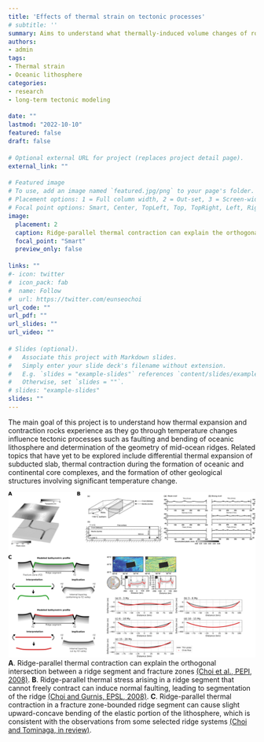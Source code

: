 ```yaml
---
title: 'Effects of thermal strain on tectonic processes'
# subtitle: ''
summary: Aims to understand what thermally-induced volume changes of rocks do to long-term tectonic processes using numerical modeling.
authors:
- admin
tags:
- Thermal strain
- Oceanic lithosphere
categories:
- research
- long-term tectonic modeling

date: ""
lastmod: "2022-10-10"
featured: false
draft: false

# Optional external URL for project (replaces project detail page).
external_link: ""

# Featured image
# To use, add an image named `featured.jpg/png` to your page's folder.
# Placement options: 1 = Full column width, 2 = Out-set, 3 = Screen-width
# Focal point options: Smart, Center, TopLeft, Top, TopRight, Left, Right, BottomLeft, Bottom, BottomRight
image:
  placement: 2
  caption: Ridge-parallel thermal contraction can explain the orthogonal intersection between a ridge segment and fracture zones (Choi et al., PEPI, 2008).
  focal_point: "Smart"
  preview_only: false
  
links: ""
#- icon: twitter
#  icon_pack: fab
#  name: Follow
#  url: https://twitter.com/eunseochoi
url_code: ""
url_pdf: ""
url_slides: ""
url_video: ""

# Slides (optional).
#   Associate this project with Markdown slides.
#   Simply enter your slide deck's filename without extension.
#   E.g. `slides = "example-slides"` references `content/slides/example-slides.md`.
#   Otherwise, set `slides = ""`.
# slides: "example-slides"
slides: ""
---
```


The main goal of this project is to understand how thermal expansion and contraction rocks experience as they go through temperature changes influence tectonic processes such as faulting and bending of oceanic lithosphere and determination of the geometry of mid-ocean ridges. Related topics that have yet to be explored include differential thermal expansion of subducted slab, thermal contraction during the formation of oceanic and continental core complexes, and the formation of other geological structures involving significant temperature change.

![Figures from the past and current projects](./projects.png)
**A**. Ridge-parallel thermal contraction can explain the orthogonal intersection between a ridge segment and fracture zones [(Choi et al., PEPI, 2008)](https://echoi.github.io/uploads/%20Choi_etal_EPSL_2008_Thermomechanics.pdf). **B**. Ridge-parallel thermal stress arising in a ridge segment that cannot freely contract can induce normal faulting, leading to segmentation of the ridge [(Choi and Gurnis, EPSL, 2008)](https://echoi.github.io/uploads/ChoiGurnis_EPSL_2008_FractureZones.pdf). **C**. Ridge-parallel thermal contraction in a fracture zone-bounded ridge segment can cause slight upward-concave bending of the elastic portion of the lithosphere, which is consistent with the observations from some selected ridge systems [(Choi and Tominaga, in review)](https://doi.org/10.1002/essoar.10512330.1).
